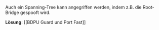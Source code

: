 Auch ein Spanning-Tree kann angegriffen werden, indem z.B. die Root-Bridge gespooft wird.

**Lösung**: [[BDPU Guard und Port Fast]]